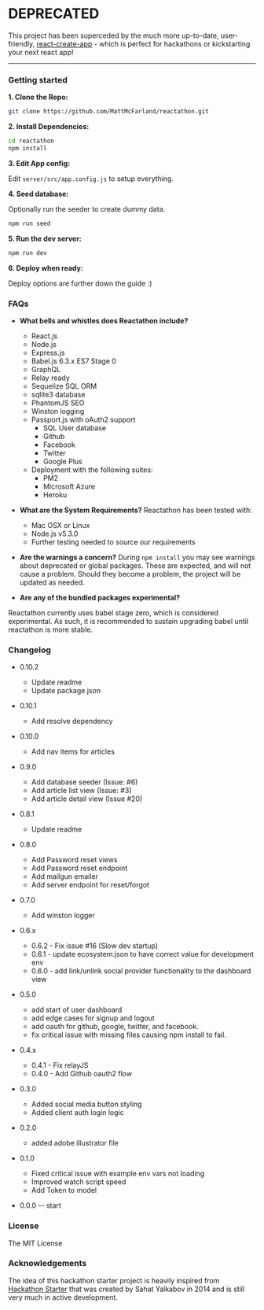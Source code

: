 # DEPRECATED
This project has been superceded by the much more up-to-date, user-friendly, [react-create-app](https://github.com/facebookincubator/create-react-app) - which is perfect for hackathons or kickstarting your next react app!

---

### Getting started

**1. Clone the Repo:**

```sh
git clone https://github.com/MattMcFarland/reactathon.git 
```

**2. Install Dependencies:**

```sh
cd reactathon
npm install
```

**3. Edit App config:**

Edit `server/src/app.config.js` to setup everything.

**4. Seed database:**

Optionally run the seeder to create dummy data.

```sh
npm run seed
```

**5. Run the dev server:**

```sh
npm run dev
```

**6. Deploy when ready:**

Deploy options are further down the guide :)

### FAQs

- **What bells and whistles does Reactathon include?**

	- React.js
	- Node.js
	- Express.js
	- Babel.js 6.3.x ES7 Stage 0
	- GraphQL
	- Relay ready
	- Sequelize SQL ORM
	- sqlite3 database
	- PhantomJS SEO
  	- Winston logging
	- Passport.js with oAuth2 support
		- SQL User database
		- Github
  		- Facebook
  		- Twitter
  		- Google Plus
	- Deployment with the following suites:
  		- PM2
  		- Microsoft Azure
  		- Heroku

- **What are the System Requirements?** Reactathon has been tested with:
	- Mac OSX or Linux
	- Node.js v5.3.0
	- Further testing needed to source our requirements

- **Are the warnings a concern?** During `npm install` you may see warnings about deprecated or global packages. These are expected, and will not cause a problem. Should they become a problem, the project will be updated as needed.

- **Are any of the bundled packages experimental?**

Reactathon currently uses babel stage zero, which is considered experimental.
As such, it is recommended to sustain upgrading babel until reactathon is
more stable.

### Changelog

- 0.10.2
  - Update readme
  - Update package.json

- 0.10.1
  - Add resolve dependency
  
- 0.10.0
  - Add nav items for articles
  
- 0.9.0
  - Add database seeder (Issue: #6)
  - Add article list view (Issue: #3)
  - Add article detail view (Issue #20)
  
- 0.8.1
  - Update readme

- 0.8.0
  
  - Add Password reset views
  - Add Password reset endpoint
  - Add mailgun emailer
  - Add server endpoint for reset/forgot
  
- 0.7.0

  - Add winston logger

- 0.6.x
  - 0.6.2 - Fix issue #16 (Slow dev startup)
  - 0.6.1 - update ecosystem.json to have correct value for development env
  - 0.6.0 - add link/unlink social provider functionality to the dashboard view

- 0.5.0
  - add start of user dashboard
  - add edge cases for signup and logout
  - add oauth for github, google, twitter, and facebook.
  - fix critical issue with missing files causing npm install to fail.

- 0.4.x
  - 0.4.1 - Fix relayJS
  - 0.4.0 - Add Github oauth2 flow

- 0.3.0
  - Added social media button styling
  - Added client auth login logic

- 0.2.0
  - added adobe illustrator file

- 0.1.0

  - Fixed critical issue with example env vars not loading
  - Improved watch script speed
  - Add Token to model

- 0.0.0 -- start

### License

The MIT License

### Acknowledgements

The idea of this hackathon starter project is heavily inspired from [Hackathon Starter](https://github.com/sahat/hackathon-starter) that was created by Sahat Yalkabov in 2014 and is still very much in active development.


